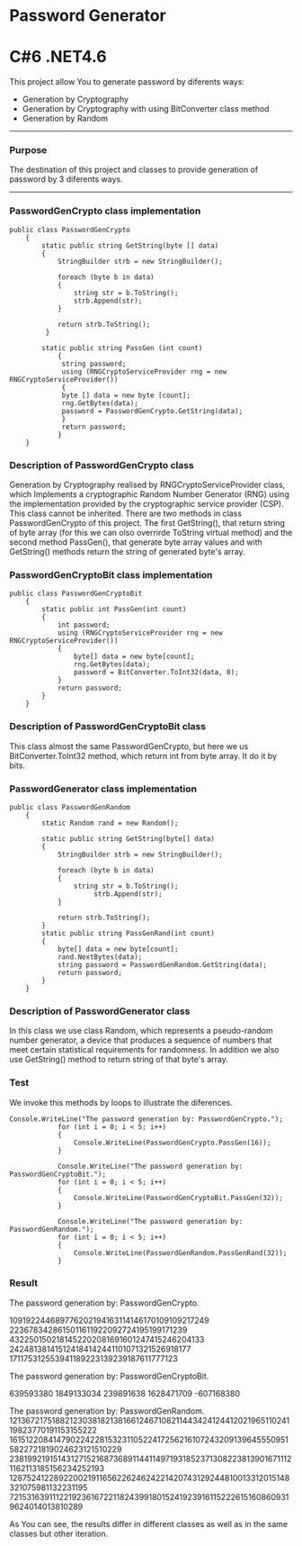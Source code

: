 # Password Generator 
# C#6  .NET4.6
This project allow You to generate password by diferents ways:

- Generation by Cryptography
- Generation by Cryptography with using BitConverter class method
- Generation by Random 

----

### Purpose
The destination of this project and classes to provide generation of password by 3 diferents ways.

----

### PasswordGenCrypto class implementation
```
public class PasswordGenCrypto
    {
        static public string GetString(byte [] data)
        {
            StringBuilder strb = new StringBuilder();

            foreach (byte b in data)
            {
                string str = b.ToString();
                strb.Append(str);
            }

            return strb.ToString();
         }
           
        static public string PassGen (int count)
            {
             string password;
             using (RNGCryptoServiceProvider rng = new RNGCryptoServiceProvider())
             {
             byte [] data = new byte [count];
             rng.GetBytes(data);
             password = PasswordGenCrypto.GetString(data);
             }
             return password;            
            }                    
    } 
```
### Description of PasswordGenCrypto class
Generation by Cryptography realised by  RNGCryptoServiceProvider class, which Implements a cryptographic Random Number Generator (RNG) using the implementation provided by the cryptographic service provider (CSP). This class cannot be inherited. There are two methods in class PasswordGenCrypto of this project. The first GetString(), that return string of byte array (for this we can olso overrirde ToString virtual method) and the second method PassGen(), that generate byte array values and with GetString() methods return the string of generated byte's array.

### PasswordGenCryptoBit class implementation 
```
public class PasswordGenCryptoBit
    {
        static public int PassGen(int count)
        {
            int password;
            using (RNGCryptoServiceProvider rng = new RNGCryptoServiceProvider())
            {
                byte[] data = new byte[count];
                rng.GetBytes(data);
                password = BitConverter.ToInt32(data, 0);
            }
            return password;
        }
    }
```
### Description of PasswordGenCryptoBit class
This class almost the same PasswordGenCrypto, but here we us BitConverter.ToInt32 method, which return int from byte array. It do it by bits.

### PasswordGenerator class implementation 
```
public class PasswordGenRandom
    {
        static Random rand = new Random();

        static public string GetString(byte[] data)
        {
            StringBuilder strb = new StringBuilder();

            foreach (byte b in data)
            {
                string str = b.ToString();
                     strb.Append(str);
            }

            return strb.ToString();
        }
        static public string PassGenRand(int count)
        {
            byte[] data = new byte[count];
            rand.NextBytes(data);
            string password = PasswordGenRandom.GetString(data);
            return password;
        }
    }
```
### Description of PasswordGenerator class
In this class we use  class Random, which represents a pseudo-random number generator, a device that produces a sequence of numbers that meet certain statistical requirements for randomness. In addition we also use GetString() method to return string of that byte's array.

### Test 
We invoke this methods by loops to illustrate the diferences.
```
Console.WriteLine("The password generation by: PasswordGenCrypto.");
            for (int i = 0; i < 5; i++)
            {
                Console.WriteLine(PasswordGenCrypto.PassGen(16));
            }          

            Console.WriteLine("The password generation by: PasswordGenCryptoBit.");
            for (int i = 0; i < 5; i++)
            {
                Console.WriteLine(PasswordGenCryptoBit.PassGen(32));
            }

            Console.WriteLine("The password generation by: PasswordGenRandom.");
            for (int i = 0; i < 5; i++)
            {
                Console.WriteLine(PasswordGenRandom.PassGenRand(32));
            }
```
### Result

The password generation by: PasswordGenCrypto.

109192244689776202194163114146170109109217249
2236783428615011611922092724195199171239
4322501502181452202081691601247415246204133
242481381415124184142441101071321526918177
171175312553941189223139239187611777123

The password generation by: PasswordGenCryptoBit.

639593380
1849133034
239891638
1628471709
-607168380

The password generation by: PasswordGenRandom.
121367217518821230381821381661246710821144342412441202196511024119823770191153155222
161512208414790224228153231105224172562161072432091396455509515822721819024623121510229
238199219151431271521687368911441149719318523713082238139016711121162113185156234252193
12875241228922002191165622624624221420743129244810013312015148321075981132231195
72153163911122192361672211824399180152419239161152226151608609319624014013810289

As You can see, the results differ in different classes as well as in the same classes but other iteration.

